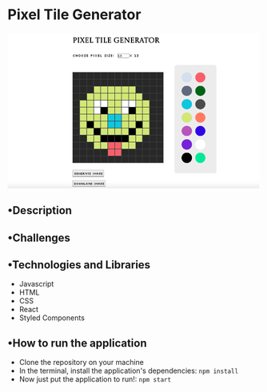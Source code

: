 # Pixel Tile Generator
<img src="https://raw.githubusercontent.com/felipedfe/felipedfe/main/assets/pixel-tile.png" alt="tela da aplicação" width="600">

## •Description


## •Challenges


## •Technologies and Libraries
- Javascript
- HTML
- CSS
- React
- Styled Components

## •How to run the application
- Clone the repository on your machine
- In the terminal, install the application's dependencies: `npm install`
- Now just put the application to run!: `npm start`
